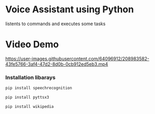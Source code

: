 # Voice Assistant using Python

listents to commands and executes some tasks

# Video Demo


https://user-images.githubusercontent.com/64096912/208983582-43fe5766-3af4-47d2-8d0b-0cb912ed5eb3.mp4


### Installation libarays 

```bash
pip install speechrecognition
```

```bash
pip install pyttsx3
```

```bash
pip install wikipedia
```

